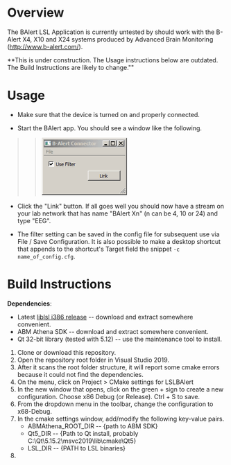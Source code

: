 # Overview

The BAlert LSL Application is currently untested by should work with the B-Alert X4, X10 and X24 systems produced by Advanced Brain Monitoring (http://www.b-alert.com/).

**This is under construction. The Usage instructions below are outdated. The Build Instructions are likely to change.""

# Usage
  * Make sure that the device is turned on and properly connected.

  * Start the BAlert app. You should see a window like the following.
> > ![balert.png](balert.png)

  * Click the "Link" button. If all goes well you should now have a stream on your lab network that has name "BAlert Xn" (n can be 4, 10 or 24) and type "EEG".

  * The filter setting can be saved in the config file for subsequent use via File / Save Configuration. It is also possible to make a desktop shortcut that appends to the shortcut's Target field the snippet `-c name_of_config.cfg`.


# Build Instructions

**Dependencies**:

* Latest [liblsl i386 release](https://github.com/sccn/liblsl/releases) -- download and extract somewhere convenient.
* ABM Athena SDK -- download and extract somewhere convenient.
* Qt 32-bit library (tested with 5.12) -- use the maintenance tool to install.

1. Clone or download this repository.
2. Open the repository root folder in Visual Studio 2019.
3. After it scans the root folder structure, it will report some cmake errors because it could not find the dependencies.
4. On the menu, click on Project > CMake settings for LSLBAlert
5. In the new window that opens, click on the green + sign to create a new configuration. Choose x86 Debug (or Release). Ctrl + S to save.
6. From the dropdown menu in the toolbar, change the configuration to x68-Debug.
7. In the cmake settings window, add/modify the following key-value pairs.
    * ABMAthena_ROOT_DIR -- {path to ABM SDK}
    * Qt5_DIR -- {Path to Qt install, probably C:\Qt\5.15.2\msvc2019\lib\cmake\Qt5}
    * LSL_DIR -- {PATH to LSL binaries}
8. 